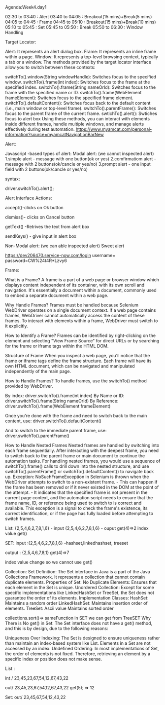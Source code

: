 Agenda:Week4.day1

02:30 to 03:40 : Alert
03:40 to 04:05 : Breakout(15 mins)+Break(5 mins) 
04:05 to 04:45 : Frame 
04:45 to 05:10 : Breakout(15 mins)+Break(10 mins) 
05:10 to 05:45 : Set 
05:45 to 05:50 : Break 
05:50 to 06:30 : Window Handling

Target Locator:

Alert: It represents an alert dialog box.
Frame: It represents an inline frame within a page.
Window: It represents a top-level browsing context, typically a tab or a window.
The methods provided by the target locator interface allow you to switch between these contexts:

switchTo().window(String windowHandle): Switches focus to the specified window.
switchTo().frame(int index): Switches focus to the frame at the specified index.
switchTo().frame(String nameOrId): Switches focus to the frame with the specified name or ID.
switchTo().frame(WebElement frameElement): Switches focus to the specified frame element.
switchTo().defaultContent(): Switches focus back to the default content (i.e., main window or top-level frame).
switchTo().parentFrame(): Switches focus to the parent frame of the current frame.
swtichTo().alert(): Swtiches focus to alert box Using these methods, you can interact with elements inside different frames, handle multiple windows, and manage alerts effectively during test automation.
https://www.myamcat.com/personal-information?source=myamcatNavigationBarNew

Alert:

Javascript -based types of alert:
Modal alert: (we cannot inspected alert) 1.simple alert - message with one button(ok or yes) 2.comfirmatiom alert -message with 2 buttons(ok/cancle or yes/no) 3.prompt alert - one input field with 2 buttons(ok/cancle or yes/no)

syntax:

driver.switchTo().alert();

Alert Interface Actions:

accept()-clicks on Ok button

dismiss()- clicks on Cancel button

getText() -Retrives the text from alert box

sendKeys() - give input in alert box

Non-Modal alert: (we can able inspected alert) Sweet alert

https://dev206470.service-now.com/login username= password=CW%24t4R*Lzvy6

Frame:

What is a Frame? A frame is a part of a web page or browser window which displays content independent of its container, with its own scroll and navigation. It's essentially a document within a document, commonly used to embed a separate document within a web page.

Why Handle Frames? Frames must be handled because Selenium WebDriver operates on a single document context. If a web page contains frames, WebDriver cannot automatically access the content of these frames. To interact with elements within a frame, WebDriver must switch to it explicitly.

How to Identify a Frame? Frames can be identified by right-clicking on the element and selecting "View Frame Source" for direct URLs or by searching for the frame or iframe tags within the HTML DOM.

Structure of Frame When you inspect a web page, you'll notice that the frame or iframe tags define the frame structure. Each frame will have its own HTML document, which can be navigated and manipulated independently of the main page.

How to Handle Frames? To handle frames, use the switchTo() method provided by WebDriver.

By index: driver.switchTo().frame(int index) By Name or ID: driver.switchTo().frame(String nameOrId) By Reference: driver.switchTo().frame(WebElement frameElement)

Once you're done with the frame and need to switch back to the main content, use: driver.switchTo().defaultContent()

And to switch to the immediate parent frame, use: driver.switchTo().parentFrame()

How to Handle Nested Frames Nested frames are handled by switching into each frame sequentially. After interacting with the deepest frame, you need to switch back to the parent frame or main document to continue the automation tasks. For handling nested frames, you would use a sequence of switchTo().frame() calls to drill down into the nested structure, and use switchTo().parentFrame() or switchTo().defaultContent() to navigate back up. Exception: NoSuchFrameException in Selenium is thrown when the WebDriver attempts to switch to a non-existent frame. - This can happen if the frame has been removed or if it never existed in the DOM at the point of the attempt. - It indicates that the specified frame is not present in the current page context, and the automation script needs to ensure that the frame name, ID, or reference being used to switch to is correct and available. This exception is a signal to check the frame's existence, its correct identification, or if the page has fully loaded before attempting to switch frames.

List: {2,5,4,6,2,7,8,1,6} - input {2,5,4,6,2,7,8,1,6} - ouput get(4)=>2 index value get()

SET: input :{2,5,4,6,2,7,8,1,6} -hashset,linkedhashset, treeset

output : {2,5,4,6,7,8,1} get(4)=>7

index value change so we cannot use get()

Collection: Set Definition: The Set interface in Java is a part of the Java Collections Framework. It represents a collection that cannot contain duplicate elements. Properties of Set: No Duplicate Elements: Ensures that each element in the Set is unique. Unordered Collection: Except for some specific implementations like LinkedHashSet or TreeSet, the Set does not guarantee the order of its elements. Implementation Classes: HashSet: Maintains a random order LinkedHashSet: Maintains insertion order of elements. TreeSet: Ascii value Maintains sorted order

collections.sort()=> sameFunction in SET we can get from TreeSET Why There is No get() in Set: The Set interface does not have a get() method, and this is by design, due to the following reasons:

Uniqueness Over Indexing: The Set is designed to ensure uniqueness rather than maintain an index-based system like List. Elements in a Set are not accessed by an index. Undefined Ordering: In most implementations of Set, the order of elements is not fixed. Therefore, retrieving an element by a specific index or position does not make sense.



List :

int / 23,45,23,67,54,12,67,43,22

out/ 23,45,23,67,54,12,67,43,22
get(5); => 12

Set:
out/ 23,45,67,54,12,43,22



